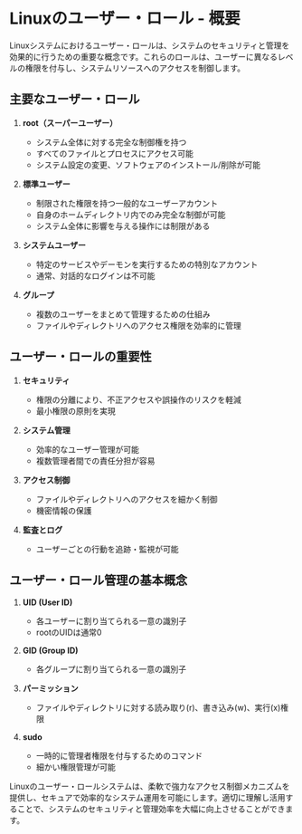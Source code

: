 # Linuxのユーザー・ロール - 概要

Linuxシステムにおけるユーザー・ロールは、システムのセキュリティと管理を効果的に行うための重要な概念です。これらのロールは、ユーザーに異なるレベルの権限を付与し、システムリソースへのアクセスを制御します。

## 主要なユーザー・ロール

1. **root（スーパーユーザー）**
   - システム全体に対する完全な制御権を持つ
   - すべてのファイルとプロセスにアクセス可能
   - システム設定の変更、ソフトウェアのインストール/削除が可能

2. **標準ユーザー**
   - 制限された権限を持つ一般的なユーザーアカウント
   - 自身のホームディレクトリ内でのみ完全な制御が可能
   - システム全体に影響を与える操作には制限がある

3. **システムユーザー**
   - 特定のサービスやデーモンを実行するための特別なアカウント
   - 通常、対話的なログインは不可能

4. **グループ**
   - 複数のユーザーをまとめて管理するための仕組み
   - ファイルやディレクトリへのアクセス権限を効率的に管理

## ユーザー・ロールの重要性

1. **セキュリティ**
   - 権限の分離により、不正アクセスや誤操作のリスクを軽減
   - 最小権限の原則を実現

2. **システム管理**
   - 効率的なユーザー管理が可能
   - 複数管理者間での責任分担が容易

3. **アクセス制御**
   - ファイルやディレクトリへのアクセスを細かく制御
   - 機密情報の保護

4. **監査とログ**
   - ユーザーごとの行動を追跡・監視が可能

## ユーザー・ロール管理の基本概念

1. **UID (User ID)**
   - 各ユーザーに割り当てられる一意の識別子
   - rootのUIDは通常0

2. **GID (Group ID)**
   - 各グループに割り当てられる一意の識別子

3. **パーミッション**
   - ファイルやディレクトリに対する読み取り(r)、書き込み(w)、実行(x)権限

4. **sudo**
   - 一時的に管理者権限を付与するためのコマンド
   - 細かい権限管理が可能

Linuxのユーザー・ロールシステムは、柔軟で強力なアクセス制御メカニズムを提供し、セキュアで効率的なシステム運用を可能にします。適切に理解し活用することで、システムのセキュリティと管理効率を大幅に向上させることができます。
